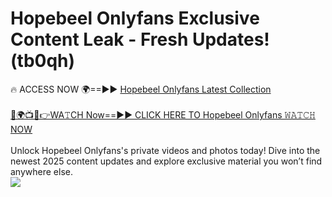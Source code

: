 # Hopebeel Onlyfans Exclusive Content Leak - Fresh Updates! (tb0qh)

🔥 ACCESS NOW 🌍==►► <a href="https://tinyurl.com/kvy9nzfs" rel="nofollow">Hopebeel Onlyfans Latest Collection</a>
<br><br>
[🔴🌍📺📱👉WA𝚃CH Now==►► CLICK HERE TO Hopebeel Onlyfans 𝚆𝙰𝚃𝙲𝙷 NOW](https://tinyurl.com/kvy9nzfs)
<br><br>
Unlock Hopebeel Onlyfans's private videos and photos today! Dive into the newest 2025 content updates and explore exclusive material you won’t find anywhere else.
<br>
<a href="https://tinyurl.com/kvy9nzfs" rel="nofollow" data-target="animated-image.originalLink"><img src="https://camo.githubusercontent.com/8a4f000d20f83aca3bf7ec5f350d767afa0574a8a352519fd8cfa583a6f93a33/68747470733a2f2f692e696d6775722e636f6d2f644a486b345a712e676966" data-canonical-src="https://i.imgur.com/dJHk4Zq.gif" style="max-width: 100%; display: inline-block;" data-target="animated-image.originalImage"></a>
<br>
